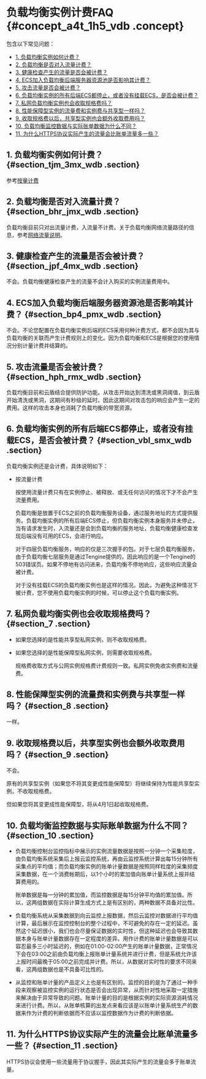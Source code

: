 # 负载均衡实例计费FAQ {#concept_a4t_1h5_vdb .concept}

包含以下常见问题：

-   [1. 负载均衡实例如何计费？](#section_tjm_3mx_wdb)
-   [2. 负载均衡是否对入流量计费？](#section_bhr_jmx_wdb)
-   [3. 健康检查产生的流量是否会被计费？](#section_jpf_4mx_wdb)
-   [4. ECS加入负载均衡后端服务器资源池是否影响其计费？](#section_bp4_pmx_wdb)
-   [5. 攻击流量是否会被计费？](#section_hph_rmx_wdb)
-   [6. 负载均衡实例的所有后端ECS都停止，或者没有挂载ECS，是否会被计费？](#section_vbl_smx_wdb)
-   [7. 私网负载均衡实例也会收取规格费吗？](#section_7)
-   [8. 性能保障型实例的流量费和实例费与共享型一样吗？](#section_8)
-   [9. 收取规格费以后，共享型实例也会额外收取费用吗？](#section_9)
-   [10. 负载均衡监控数据与实际账单数据为什么不同？](#section_10)
-   [11. 为什么HTTPS协议实际产生的流量会比账单流量多一些？](#section_11)

## 1. 负载均衡实例如何计费？ {#section_tjm_3mx_wdb .section}

参考[按量计费](../../../../intl.zh-CN/产品定价/按量计费.md#)

## 2. 负载均衡是否对入流量计费？ {#section_bhr_jmx_wdb .section}

负载均衡目前只对出流量计费，入流量不计费。关于负载均衡网络流量路径的信息，参考[网络流量说明](../../../../intl.zh-CN/历史文档/用户指南（旧版控制台）/负载均衡实例/网络流量路径说明.md#)。

## 3. 健康检查产生的流量是否会被计费？ {#section_jpf_4mx_wdb .section}

不会。负载均衡健康检查产生的流量不会计入购买的实例流量费用中。

## 4. ECS加入负载均衡后端服务器资源池是否影响其计费？ {#section_bp4_pmx_wdb .section}

不会。不论您配置在负载均衡实例后端的ECS采用何种计费方式，都不会因为其与负载均衡的关联而产生计费规则上的变化。因为负载均衡和ECS是根据您的使用情况分别计量计费并结算的。

## 5. 攻击流量是否会被计费？ {#section_hph_rmx_wdb .section}

负载均衡目前和云盾结合提供防护功能。从攻击开始达到清洗或黑洞阈值，到云盾开始清洗或黑洞，这期间有秒级的延时。因此这期间对攻击包的响应会产生一定的费用。这样的攻击本身也消耗了负载均衡的带宽资源。

## 6. 负载均衡实例的所有后端ECS都停止，或者没有挂载ECS，是否会被计费？ {#section_vbl_smx_wdb .section}

负载均衡实例还是会计费，具体说明如下：

-   按流量计费

    按使用流量计费只有在实例停止、被释放、或无任何访问的情况下才不会产生流量费用。

    负载均衡是放置于ECS之前的负载均衡服务设备，通过服务地址的方式提供服务。负载均衡实例的所有后端ECS停止，但负载均衡实例本身服务并未停止，当有请求发生时，入流量还是会到负载均衡的服务地址，负载均衡健康检查发现后端没有可用的ECS，会进行响应。

    对于四层负载均衡服务，响应的仅是三次握手的包。对于七层负载均衡服务，由于负载均衡七层服务是通过Tengine提供的，因此响应的是一个Tengine的503错误页。如果不停地有访问进来，负载均衡不停地响应，这些响应流量会被计费。

    对于没有挂载ECS的负载均衡实例也是这样的情况。因此，为避免这种情况下被计费，您不使用负载均衡实例的时候，可以停止这个负载均衡实例。


## 7. 私网负载均衡实例也会收取规格费吗？ {#section_7 .section}

-   如果您选择的是性能共享型私网实例，则不收取规格费。
-   如果您选择的是性能保障型私网实例，则需要收取规格费。

    规格费收取方式与公网实例规格费计费规则一致。私网实例免收实例费和流量费。


## 8. 性能保障型实例的流量费和实例费与共享型一样吗？ {#section_8 .section}

一样。

## 9. 收取规格费以后，共享型实例也会额外收取费用吗？ {#section_9 .section}

不会。

原有的共享型实例（如果您不将其变更成性能保障型）将继续保持为性能共享型实例，不收取规格费。

但如果您将其变更成性能保障型，将从4月1日起收取规格费。

## 10. 负载均衡监控数据与实际账单数据为什么不同？ {#section_10 .section}

-   负载均衡控制台监控指标中展示的实例流量数据是按照一分钟一个采集粒度，由负载均衡系统采集后上报云监控系统，再由云监控系统计算出每15分钟所有采集点的平均值；而负载均衡实例的账单计量数据是按照同样粒度的采集频度采集数据，在一个消费帐期后，以1个小时的累加值向账单计量系统上报并结算费用的。

    账单数据是每一分钟的累加值，而监控数据是每15分钟平均值的累加值。所以，这两组数据在实际计算生成方式上是有区别的，两种数据不具备对比性。

-   负载均衡系统从采集数据到向云监控上报数据，然后云监控对数据进行平均值计算，最后展示在监控控制台的整个过程中，不可避免的存在一定的延迟。虽然这个延迟很小，我们也会尽量保证数据的实时性，但这种延迟也会导致其数据本身与账单计量数据存在一定程度的差异。用作计费的账单计量数据是可以容忍最多三小时延迟的，例如在01:00-02:00产生的账单计量数据，正常情况下会在03:00之前由负载均衡上报账单计量系统并进行计费，但是系统允许该上报时间最晚于05:00之前完成并计费。所以，从数据对实时性的要求不同来看，这两组数据也是不具备可比性的。
-   从监控和账单计量的产品定义上也是有区别的。监控的目的是为了通过一种手段来观察被监控实例的运行状态是否会出现异常，从而针对性地采取一定措施来解决由于异常导致的问题。账单计量的目的是根据实例的实际资源消耗情况来进行计费。所以，从账单核算的出发点来看应该是以账单计量系统生产的数据来作为计费的判断依据而不应该以监控数据作为计费的判断依据。

## 11. 为什么HTTPS协议实际产生的流量会比账单流量多一些？ {#section_11 .section}

HTTPS协议会使用一些流量用于协议握手，因此其实际产生的流量会多于账单流量。

